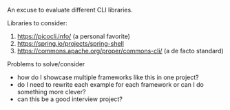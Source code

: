 An excuse to evaluate different CLI libraries.

Libraries to consider:
1. https://picocli.info/ (a personal favorite)
2. https://spring.io/projects/spring-shell 
3. https://commons.apache.org/proper/commons-cli/ (a de facto standard)

Problems to solve/consider
* how do I showcase multiple frameworks like this in one project?
* do I need to rewrite each example for each framework or can I do something more clever?
* can this be a good interview project?

